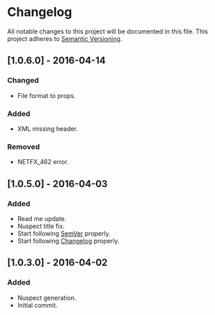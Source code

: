 # Changelog
All notable changes to this project will be documented in this file.
This project adheres to [Semantic Versioning](http://semver.org/).

## [1.0.6.0] - 2016-04-14
### Changed
- File format to props.

### Added
- XML missing header.

### Removed
- NETFX_462 error.

## [1.0.5.0] - 2016-04-03
### Added
- Read me update.
- Nuspect title fix.
- Start following [SemVer](http://semver.org) properly.
- Start following [Changelog](http://keepachangelog.com/) properly.

## [1.0.3.0] - 2016-04-02
### Added
- Nuspect generation.
- Initial commit.